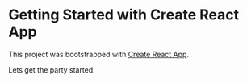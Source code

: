 # Getting Started with Create React App

This project was bootstrapped with [Create React App](https://github.com/facebook/create-react-app).

Lets get the party started. 